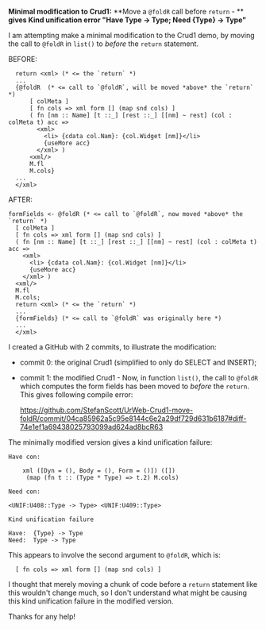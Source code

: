 **Minimal modification to Crud1:**
**Move a `@foldR` call before `return` - **
**gives Kind unification error "Have Type -> Type; Need {Type} -> Type"**

I am attempting make a minimal modification to the Crud1 demo, by moving the call to `@foldR` in `list()` to *before* the `return` statement.

BEFORE:
```
  return <xml> (* <= the `return` *)
  ...
  {@foldR  (* <= call to `@foldR`, will be moved *above* the `return` *)
      [ colMeta ] 
      [ fn cols => xml form [] (map snd cols) ]
      ( fn [nm :: Name] [t ::_] [rest ::_] [[nm] ~ rest] (col : colMeta t) acc => 
        <xml>
          <li> {cdata col.Nam}: {col.Widget [nm]}</li>
          {useMore acc}
        </xml> )
      <xml/>
      M.fl 
      M.cols} 
  ...
  </xml>
```
AFTER:
```
formFields <- @foldR (* <= call to `@foldR`, now moved *above* the `return` *)
  [ colMeta ] 
  [ fn cols => xml form [] (map snd cols) ]
  ( fn [nm :: Name] [t ::_] [rest ::_] [[nm] ~ rest] (col : colMeta t) acc => 
    <xml>
      <li> {cdata col.Nam}: {col.Widget [nm]}</li>
      {useMore acc}
    </xml> )
  <xml/>
  M.fl 
  M.cols;
  return <xml> (* <= the `return` *)
  ...
  {formFields} (* <= call to `@foldR` was originally here *)
  ...
  </xml>
```
I created a GitHub with 2 commits, to illustrate the modification:

  - commit 0: the original Crud1 (simplified to only do SELECT and INSERT); 

  - commit 1: the modified Crud1 - Now, in function `list()`, the call to `@foldR` which computes the form fields has been moved to *before* the `return`. This gives following compile error:

    https://github.com/StefanScott/UrWeb-Crud1-move-foldR/commit/04ca85962a5c95e8144c6e2a29df729d631b6187#diff-74e1ef1a69438025793099ad624ad8bcR63

The minimally modified version gives a kind unification failure:

    Have con: 
```
    xml ([Dyn = (), Body = (), Form = ()]) ([])
     (map (fn t :: (Type * Type) => t.2) M.cols)
```
    Need con:  

    <UNIF:U408::Type -> Type> <UNIF:U409::Type>

    Kind unification failure

    Have:  {Type} -> Type
    Need:  Type -> Type

This appears to involve the second argument to `@foldR`, which is:
```
  [ fn cols => xml form [] (map snd cols) ]
```
I thought that merely moving a chunk of code before a `return` statement like this wouldn't change much, so I don't understand what might be causing this kind unification failure in the modified version.

Thanks for any help!
